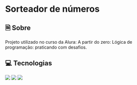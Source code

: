 <h1>Sorteador de números</h1>

<h2>🗎 Sobre</h2>
<p>Projeto utilizado no curso da Alura: A partir do zero: Lógica de programação: praticando com desafios.</p>

## 💻 Tecnologias
<div>
  <img src="https://img.shields.io/badge/HTML-239120?style=for-the-badge&logo=html5&logoColor=white">
  <img src="https://img.shields.io/badge/CSS-239120?&style=for-the-badge&logo=css3&logoColor=white">
  <img src="https://img.shields.io/badge/JavaScript-F7DF1E?style=for-the-badge&logo=javascript&logoColor=black">
</div>
